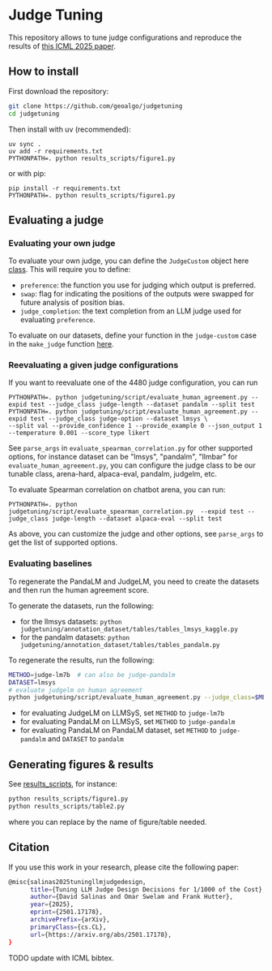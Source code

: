 # Judge Tuning

This repository allows to tune judge configurations and reproduce the results of [this ICML 2025 paper](https://arxiv.org/abs/2501.17178).

## How to install

First download the repository:
```bash
git clone https://github.com/geoalgo/judgetuning
cd judgetuning
```

Then install with uv (recommended):
```
uv sync .
uv add -r requirements.txt
PYTHONPATH=. python results_scripts/figure1.py 
```

or with pip:
```
pip install -r requirements.txt
PYTHONPATH=. python results_scripts/figure1.py 
```

## Evaluating a judge


### Evaluating your own judge

To evaluate your own judge, you can define the `JudgeCustom` object here [class](judgetuning/judge/judge_custom.py). This will require you to define:
- `preference`: the function you use for judging which output is preferred.
- `swap`: flag for indicating the positions of the outputs were swapped for future analysis of position bias.
- `judge_completion`: the text completion from an LLM judge used for evaluating `preference`.

To evaluate on our datasets, define your function in the `judge-custom` case in the `make_judge` function [here](judgetuning/script/evaluate_spearman_correlation.py).


### Reevaluating a given judge configurations

If you want to reevaluate one of the 4480 judge configuration, you can run

```
PYTHONPATH=. python judgetuning/script/evaluate_human_agreement.py --expid test --judge_class judge-length --dataset pandalm --split test
PYTHONPATH=. python judgetuning/script/evaluate_human_agreement.py --expid test --judge_class judge-option --dataset lmsys \
--split val --provide_confidence 1 --provide_example 0 --json_output 1 --temperature 0.001 --score_type likert 
```

See `parse_args` in `evaluate_spearman_correlation.py` for 
other supported options, for instance dataset can be "lmsys", "pandalm", "llmbar" for `evaluate_human_agreement.py`, 
you can configure the judge class to be our tunable class, arena-hard, alpaca-eval, pandalm, judgelm, etc.

To evaluate Spearman correlation on chatbot arena, you can run:

```
PYTHONPATH=. python judgetuning/script/evaluate_spearman_correlation.py  --expid test --judge_class judge-length --dataset alpaca-eval --split test 
```
As above, you can customize the judge and other options, see `parse_args` to get the list of supported options.


### Evaluating baselines

To regenerate the PandaLM and JudgeLM, you need to create the datasets and then run the human agreement score. 

To generate the datasets, run the following:
- for the llmsys datasets: `python judgetuning/annotation_dataset/tables/tables_lmsys_kaggle.py`
- for the pandalm datasets: `python judgetuning/annotation_dataset/tables/tables_pandalm.py`

To regenerate the results, run the following:
```bash
METHOD=judge-lm7b  # can also be judge-pandalm
DATASET=lmsys 
# evaluate judgelm on human agreement
python judgetuning/script/evaluate_human_agreement.py --judge_class=$METHOD --max_len_prompt=8192 --max_pred_len=1024 --split=test --dataset=$DATASET --expid=random_run
```
- for evaluating JudgeLM on LLMSyS, set `METHOD` to `judge-lm7b`
- for evaluating PandaLM on LLMSyS, set `METHOD` to `judge-pandalm`
- for evaluating PandaLM on PandaLM dataset, set `METHOD` to `judge-pandalm` and `DATASET` to `pandalm`

## Generating figures & results

See [results_scripts](results_scripts/), for instance:
```bash
python results_scripts/figure1.py
python results_scripts/table2.py
```

where you can replace by the name of figure/table needed.


## Citation

If you use this work in your research, please cite the following paper:

```bash
@misc{salinas2025tuningllmjudgedesign,
      title={Tuning LLM Judge Design Decisions for 1/1000 of the Cost}, 
      author={David Salinas and Omar Swelam and Frank Hutter},
      year={2025},
      eprint={2501.17178},
      archivePrefix={arXiv},
      primaryClass={cs.CL},
      url={https://arxiv.org/abs/2501.17178}, 
}
```

TODO update with ICML bibtex.
